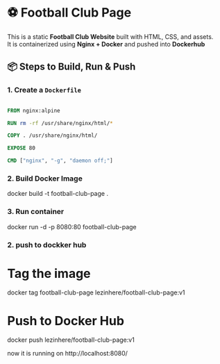 # ⚽ Football Club Page 

This is a static **Football Club Website** built with HTML, CSS, and assets.  
It is containerized using **Nginx + Docker** and pushed into  **Dockerhub**  

## 📦 Steps to Build, Run & Push

### 1. Create a `Dockerfile`
```dockerfile

FROM nginx:alpine

RUN rm -rf /usr/share/nginx/html/*

COPY . /usr/share/nginx/html/

EXPOSE 80 

CMD ["nginx", "-g", "daemon off;"]

```

### 2. Build Docker Image
docker build -t football-club-page .
### 3. Run container 
docker run -d -p 8080:80 football-club-page
### 2. push to dockker hub

# Tag the image
docker tag football-club-page lezinhere/football-club-page:v1

# Push to Docker Hub
docker push lezinhere/football-club-page:v1



now it is running on http://localhost:8080/
